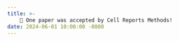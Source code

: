 ```yaml
---
title: >-
    🎉 One paper was accepted by Cell Reports Methods!
date: 2024-06-01 10:00:00 -0800
---
```

